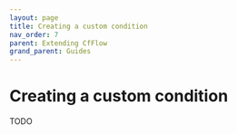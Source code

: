 ```yaml
---
layout: page
title: Creating a custom condition
nav_order: 7
parent: Extending CfFlow
grand_parent: Guides
---
```


# Creating a custom condition

TODO
